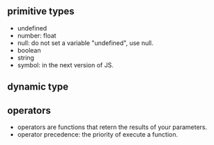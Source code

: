 ## primitive types

- undefined
- number: float
- null: do not set a variable "undefined", use null.
- boolean
- string
- symbol: in the next version of JS.

## dynamic type

## operators
- operators are functions that retern the results of your parameters.
- operator precedence: the priority of execute a function.

